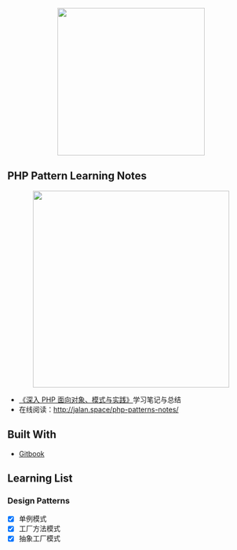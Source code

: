 <p align="center"><img width="300px" src="https://7n.w3cschool.cn/attachments/image/20160226/1456455865582168.png"></p>

## PHP Pattern Learning Notes

<p align="center"><img width="400px" src="http://jalan.space/php-patterns-notes/img/cover.jpeg"></p>

- [《深入 PHP 面向对象、模式与实践》](https://book.douban.com/subject/6559267/)学习笔记与总结
- 在线阅读：http://jalan.space/php-patterns-notes/

## Built With

- [Gitbook](https://www.gitbook.com/?t=7)

## Learning List

### Design Patterns

- [x] 单例模式
- [x] 工厂方法模式
- [x] 抽象工厂模式